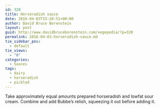 ```yaml
---
id: 328
title: Horseradish sauce
date: 2016-04-03T15:28:51+00:00
author: David Bruce Borenstein
layout: post
guid: http://www.davidbruceborenstein.com/vegepedia/?p=328
permalink: 2016-04-03-horseradish-sauce.md
tie_sidebar_pos:
  - default
tie_views:
  - "0"
categories:
  - Sauces
tags:
  - dairy
  - horseradish
  - pickled
---
```

<u></u>Take approximately equal amounts prepared horseradish and lowfat sour cream. Combine and add Bubbe’s relish, squeezing it out before adding it.